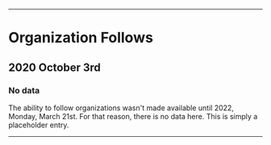 
***

# Organization Follows

## 2020 October 3rd

### No data

The ability to follow organizations wasn't made available until 2022, Monday, March 21st. For that reason, there is no data here. This is simply a placeholder entry.

***
